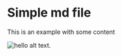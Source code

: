 # Simple md file

This is an example with some content

![hello alt text.][image0]

[image0]: https://dummyimage.com/300